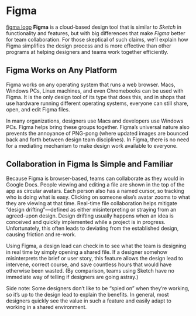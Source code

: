 # Figma
[figma logo](https://upload.wikimedia.org/wikipedia/commons/a/ad/Figma-1-logo.png)
__Figma__ is a cloud-based design tool that is similar to _Sketch_ in functionality and features, but with big differences that make _Figma_ better for team collaboration. For those skeptical of such claims, we’ll explain how Figma simplifies the design process and is more effective than other programs at helping designers and teams work together efficiently.

## Figma Works on Any Platform

Figma works on any operating system that runs a web browser. Macs, Windows PCs, Linux machines, and even Chromebooks can be used with Figma. It is the only design tool of its type that does this, and in shops that use hardware running different operating systems, everyone can still share, open, and edit Figma files.

In many organizations, designers use Macs and developers use Windows PCs. Figma helps bring these groups together. Figma’s universal nature also prevents the annoyance of PNG-pong (where updated images are bounced back and forth between design team disciplines). In Figma, there is no need for a mediating mechanism to make design work available to everyone.

## Collaboration in Figma Is Simple and Familiar

Because Figma is browser-based, teams can collaborate as they would in Google Docs. People viewing and editing a file are shown in the top of the app as circular avatars. Each person also has a named cursor, so tracking who is doing what is easy. Clicking on someone else’s avatar zooms to what they are viewing at that time.
Real-time file collaboration helps mitigate “design drifting”—defined as either misinterpreting or straying from an agreed-upon design. Design drifting usually happens when an idea is conceived and quickly implemented while a project is in progress. Unfortunately, this often leads to deviating from the established design, causing friction and re-work.

Using Figma, a design lead can check in to see what the team is designing in real time by simply opening a shared file. If a designer somehow misinterprets the brief or user story, this feature allows the design lead to intervene, correct course, and save countless hours that would have otherwise been wasted. (By comparison, teams using Sketch have no immediate way of telling if designers are going astray.)

Side note: Some designers don’t like to be “spied on” when they’re working, so it’s up to the design lead to explain the benefits. In general, most designers quickly see the value in such a feature and easily adapt to working in a shared environment.
